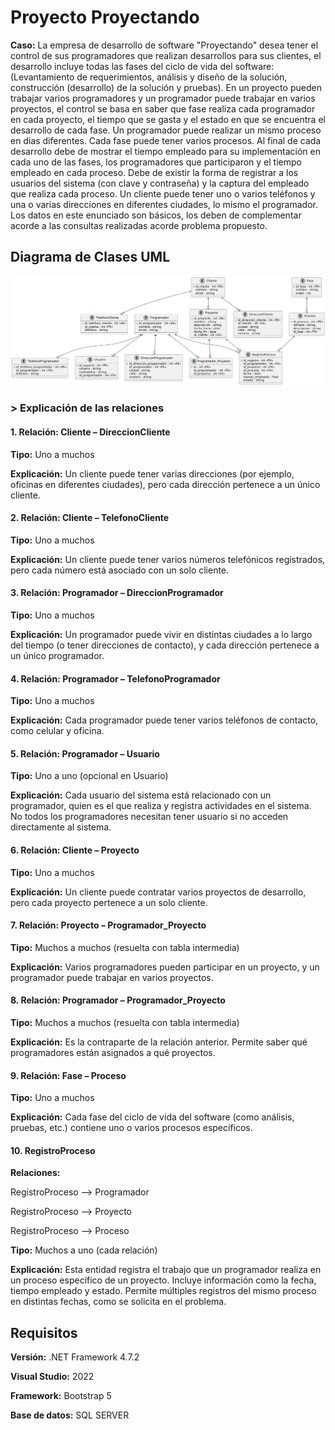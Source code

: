 # Proyecto Proyectando

**Caso:** La empresa de desarrollo de software "Proyectando" desea tener el control de sus programadores que realizan
desarrollos para sus clientes, el desarrollo incluye todas las fases del ciclo de vida del software: (Levantamiento de
requerimientos, análisis y diseño de la solución, construcción (desarrollo) de la solución y pruebas). En un proyecto
pueden trabajar varios programadores y un programador puede trabajar en varios proyectos, el control se basa en saber
que fase realiza cada programador en cada proyecto, el tiempo que se gasta y el estado en que se encuentra el
desarrollo de cada fase. Un programador puede realizar un mismo proceso en dias diferentes. Cada fase puede tener
varios procesos. Al final de cada desarrollo debe de mostrar el tiempo empleado para su implementación en cada uno
de las fases, los programadores que participaron y el tiempo empleado en cada proceso. Debe de existir la forma de
registrar a los usuarios del sistema (con clave y contraseña) y la captura del empleado que realiza cada proceso. Un
cliente puede tener uno o varios teléfonos y una o varias direcciones en diferentes ciudades, lo mismo el programador.
Los datos en este enunciado son básicos, los deben de complementar acorde a las consultas realizadas acorde
problema propuesto.

## Diagrama de Clases UML
![form](https://raw.githubusercontent.com/drtriple/Sistema_Proyectando/refs/heads/main/Diagrama.png)

### > Explicación de las relaciones

#### **1. Relación:** Cliente – DireccionCliente 

**Tipo:** Uno a muchos

**Explicación:** Un cliente puede tener varias direcciones (por ejemplo, oficinas en diferentes ciudades), pero cada dirección pertenece a un único cliente.

#### **2. Relación:** Cliente – TelefonoCliente

**Tipo:** Uno a muchos

**Explicación:** Un cliente puede tener varios números telefónicos registrados, pero cada número está asociado con un solo cliente.

#### **3. Relación:** Programador – DireccionProgramador

**Tipo:** Uno a muchos

**Explicación:** Un programador puede vivir en distintas ciudades a lo largo del tiempo (o tener direcciones de contacto), y cada dirección pertenece a un único programador.

#### **4. Relación:** Programador – TelefonoProgramador

**Tipo:** Uno a muchos

**Explicación:** Cada programador puede tener varios teléfonos de contacto, como celular y oficina.

#### **5. Relación:** Programador – Usuario

**Tipo:** Uno a uno (opcional en Usuario)

**Explicación:** Cada usuario del sistema está relacionado con un programador, quien es el que realiza y registra actividades en el sistema. No todos los programadores necesitan tener usuario si no acceden directamente al sistema.

#### **6. Relación:** Cliente – Proyecto

**Tipo:** Uno a muchos

**Explicación:** Un cliente puede contratar varios proyectos de desarrollo, pero cada proyecto pertenece a un solo cliente.

#### **7. Relación:** Proyecto – Programador_Proyecto

**Tipo:** Muchos a muchos (resuelta con tabla intermedia)

**Explicación:** Varios programadores pueden participar en un proyecto, y un programador puede trabajar en varios proyectos.

#### **8. Relación:** Programador – Programador_Proyecto

**Tipo:** Muchos a muchos (resuelta con tabla intermedia)

**Explicación:** Es la contraparte de la relación anterior. Permite saber qué programadores están asignados a qué proyectos.

#### **9. Relación:** Fase – Proceso

**Tipo:** Uno a muchos

**Explicación:** Cada fase del ciclo de vida del software (como análisis, pruebas, etc.) contiene uno o varios procesos específicos.

#### 10. RegistroProceso
**Relaciones:**

RegistroProceso --> Programador

RegistroProceso --> Proyecto

RegistroProceso --> Proceso

**Tipo:** Muchos a uno (cada relación)

**Explicación:** Esta entidad registra el trabajo que un programador realiza en un proceso específico de un proyecto. Incluye información como la fecha, tiempo empleado y estado.
Permite múltiples registros del mismo proceso en distintas fechas, como se solicita en el problema.


## Requisitos

**Versión:** .NET Framework 4.7.2

**Visual Studio:** 2022

**Framework:** Bootstrap 5

**Base de datos:** SQL SERVER 